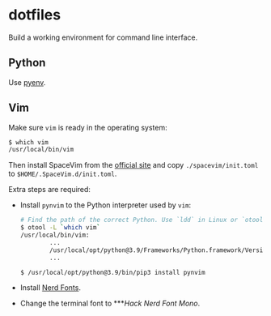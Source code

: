 # dotfiles

Build a working environment for command line interface.

## Python

Use [pyenv](https://github.com/pyenv/pyenv).

## Vim

Make sure `vim` is ready in the operating system:

```sh
$ which vim
/usr/local/bin/vim
```

Then install SpaceVim from the [official site](https://spacevim.org/) and copy `./spacevim/init.toml` to `$HOME/.SpaceVim.d/init.toml`.

Extra steps are required:

- Install `pynvim` to the Python interpreter used by `vim`:

  ```sh
  # Find the path of the correct Python. Use `ldd` in Linux or `otool` in macOS.
  $ otool -L `which vim`
  /usr/local/bin/vim:
          ...
          /usr/local/opt/python@3.9/Frameworks/Python.framework/Versions/3.9/Python (compatibility version 3.9.0, current version 3.9.0)
          ...

  $ /usr/local/opt/python@3.9/bin/pip3 install pynvim
  ```

- Install [Nerd Fonts](https://github.com/ryanoasis/nerd-fonts).
- Change the terminal font to ****Hack Nerd Font Mono*.
